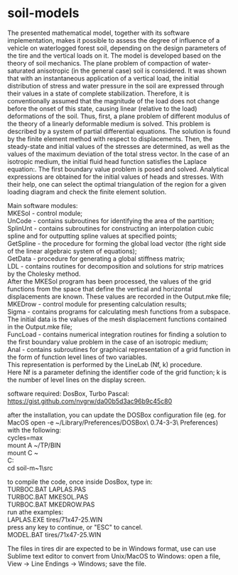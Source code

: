# soil-models
The presented mathematical model, together with its software implementation, makes it possible to assess the degree of influence of а vehicle on waterlogged forest soil, depending on the design parameters of the tire and the vertical loads on it.
The model is developed based on the theory of soil mechanics. The plane problem of compaction of water-saturated anisotropic (in the general case) soil is considered. It was shown that with an instantaneous application of a vertical load, the initial distribution of stress and water pressure in the soil are expressed through their values in a state of complete stabilization. Therefore, it is conventionally assumed that the magnitude of the load does not change before the onset of this state, causing linear (relative to the load) deformations of the soil.
Thus, first, a plane problem of different modulus of the theory of a linearly deformable medium is solved. This problem is described by a system of partial differential equations. The solution is found by the finite element method with respect to displacements. Then, the steady-state and initial values of the stresses are determined, as well as the values of the maximum deviation of the total stress vector.
In the case of an isotropic medium, the initial fluid head function satisfies the Laplace equation:. The first boundary value problem is posed and solved. Analytical expressions are obtained for the initial values of heads and stresses. With their help, one can select the optimal triangulation of the region for a given loading diagram and check the finite element solution.

Main software modules:<br>
MKESol - control module;<br>
UnCode - contains subroutines for identifying the area of the partition;<br>
SplinUnt - contains subroutines for constructing an interpolation cubic spline and for outputting spline values at specified points;<br>
GetSpline - the procedure for forming the global load vector (the right side of the linear algebraic system of equations);<br>
GetData - procedure for generating a global stiffness matrix;<br>
LDL - contains routines for decomposition and solutions for strip matrices by the Cholesky method.<br>
After the MKESol program has been processed, the values of the grid functions from the space that define the vertical and horizontal displacements are known. 
These values are recorded in the Output.mke file;<br>
MKEDrow - control module for presenting calculation results;<br>
Sigma - contains programs for calculating mesh functions from a subspace.<br> 
The initial data is the values of the mesh displacement functions contained in the Output.mke file;<br>
FuncLoad - contains numerical integration routines for finding a solution to the first boundary value problem in the case of an isotropic medium;<br>
Anal - contains subroutines for graphical representation of a grid function in the form of function level lines of two variables.<br> 
This representation is performed by the LineLab (Nf, k) procedure.<br> 
Here Nf is a parameter defining the identifier code of the grid function; k is the number of level lines on the display screen.<br>

software required: DosBox, Turbo Pascal: https://gist.github.com/nvgrw/da00b5d3ac96b9c45c80

after the installation, you can update the DOSBox configuration file (eg. for MacOS
open -e ~/Library/Preferences/DOSBox\ 0.74-3-3\ Preferences) with the following:
<br>
cycles=max <br>
mount A ~/TP/BIN<br>
mount C ~<br>
C:<br>
cd soil-m~1\src<br>

to compile the code, once inside DosBox, type in: <br>
TURBOC.BAT LAPLAS.PAS<br>
TURBOC.BAT MKESOL.PAS<br>
TURBOC.BAT MKEDROW.PAS<br>
run athe examples: <br>
LAPLAS.EXE tires/71x47-25.WIN<br> 
press any key to continue, or "ESC" to cancel.<br>
MODEL.BAT tires/71x47-25.WIN<br>


The files in tires dir are expected to be in Windows format,
use can use Sublime text editor to convert from Unix/MacOS to Windows: 
open a file, View -> Line Endings -> Windows; save the file.
